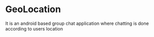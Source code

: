 # GeoLocation

It is an android based group chat application where chatting is done according to users location
